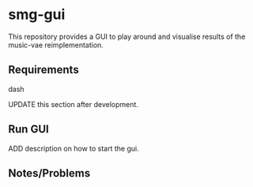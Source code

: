 # smg-gui

This repository provides a GUI to play around and visualise results of the music-vae reimplementation.


## Requirements

dash

UPDATE this section after development.


## Run GUI

ADD description on how to start the gui.

## Notes/Problems


